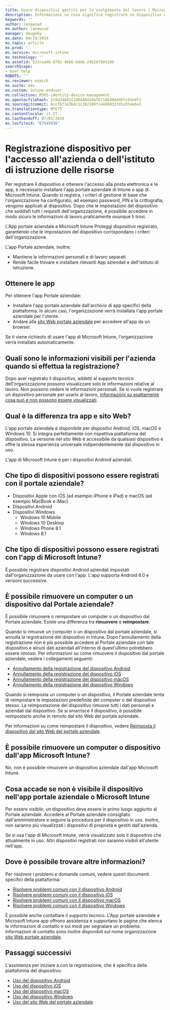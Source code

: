 ```yaml
---
title: Usare dispositivi gestiti per lo svolgimento del lavoro | Microsoft Docs
description: Informazioni su cosa significa registrare un dispositivo nel sistema di gestione con Intune.
keywords: ''
author: lenewsad
ms.author: lanewsad
manager: dougeby
ms.date: 04/19/2019
ms.topic: article
ms.prod: ''
ms.service: microsoft-intune
ms.technology: ''
ms.assetid: 523caa6b-d792-4bb6-bddb-24b2479932d8
searchScope:
- User help
ROBOTS: ''
ms.reviewer: esmich
ms.suite: ems
ms.custom: intune-enduser
ms.collection: M365-identity-device-management
ms.openlocfilehash: 2c0d3484311d044842daf6718b306d45fc93edf2
ms.sourcegitcommit: bccfbf1e3bdc31382189fc4489d337d1a554e6a1
ms.translationtype: MTE75
ms.contentlocale: it-IT
ms.lasthandoff: 07/03/2019
ms.locfileid: "67545936"
---
```

# <a name="enroll-device-for-access-to-work-or-school-resources"></a>Registrazione dispositivo per l'accesso all'azienda o dell'istituto di istruzione delle risorse
Per registrare il dispositivo e ottenere l'accesso alla posta elettronica e le app, è necessario installare l'app portale aziendale di Intune o app di Microsoft Intune. Quando si registra, i criteri di gestione di base che l'organizzazione ha configurato, ad esempio password, PIN e la crittografia, vengono applicati al dispositivo. Dopo che le impostazioni del dispositivo che soddisfi tutti i requisiti dell'organizzazione, è possibile accedere in modo sicuro le informazioni di lavoro praticamente ovunque ti trovi.  

L'App portale aziendale e Microsoft Intune Proteggi dispositivo registrato, garantendo che le impostazioni del dispositivo corrispondano i criteri dell'organizzazione. 

L'app Portale aziendale, inoltre:  
* Mantiene le informazioni personali e di lavoro separati.  
* Rende facile trovare e installare rilevanti App aziendali e dell'istituto di istruzione.   

## <a name="get-the-apps"></a>Ottenere le app
Per ottenere l'app Portale aziendale:

- Installare l'app portale aziendale dall'archivio di app specifici della piattaforma. In alcuni casi, l'organizzazione verrà installata l'app portale aziendale per l'utente.  
- Andare alla [sito Web portale aziendale](https://go.microsoft.com/fwlink/?linkid=2010980) per accedere all'app da un browser.  

Se ti viene richiesto di usare l'app di Microsoft Intune, l'organizzazione verrà installato automaticamente.  


## <a name="what-information-can-my-company-see-when-i-enroll"></a>Quali sono le informazioni visibili per l'azienda quando si effettua la registrazione?
Dopo aver registrato il dispositivo, addetti al supporto tecnico dell'organizzazione possono visualizzare solo le informazioni relative al lavoro. Non possono vedere le informazioni personali. Se si vuole registrare un dispositivo personale per usarlo al lavoro, [informazioni su esattamente cosa può e non possono essere visualizzati](what-info-can-your-company-see-when-you-enroll-your-device-in-intune.md).  


## <a name="whats-the-difference-between-the-apps-and-the-website"></a>Qual è la differenza tra app e sito Web?
L'app portale aziendale è disponibile per dispositivi Android, iOS, macOS e Windows 10. Si integra perfettamente con rispettiva piattaforma del dispositivo. La versione nel sito Web è accessibile da qualsiasi dispositivo e offre la stessa esperienza universale indipendentemente dal dispositivo in uso. 

L'app di Microsoft Intune è per i dispositivi Android aziendali.  

## <a name="what-kind-of-devices-can-you-enroll-with-company-portal"></a>Che tipo di dispositivi possono essere registrati con il portale aziendale?
- Dispositivi Apple con iOS (ad esempio iPhone e iPad) e macOS (ad esempio MacBook e iMac)
- Dispositivi Android
- Dispositivi Windows
    - Windows 10 Mobile
    - Windows 10 Desktop
    - Windows Phone 8.1
    - Windows 8.1

## <a name="what-kind-of-devices-can-you-enroll-with-the-microsoft-intune-app"></a>Che tipo di dispositivi possono essere registrati con l'app di Microsoft Intune?  
È possibile registrare dispositivi Android aziendali impostati dall'organizzazione da usare con l'app. L'app supporta Android 6.0 e versioni successive. 

## <a name="can-you-remove-a-computer-or-device-from-the-company-portal"></a>È possibile rimuovere un computer o un dispositivo dal Portale aziendale?
È possibile rimuovere o reimpostare un computer o un dispositivo dal Portale aziendale. Esiste una differenza tra **rimuovere** e **reimpostare**.

Quando si rimuove un computer o un dispositivo dal portale aziendale, si annulla la registrazione del dispositivo in Intune. Dopo l'annullamento della registrazione non è più possibile accedere al Portale aziendale con tale dispositivo e alcuni dati aziendali all'interno di quest'ultimo potrebbero essere rimossi. Per informazioni su come rimuovere il dispositivo dal portale aziendale, vedere i collegamenti seguenti:  

- [Annullamento della registrazione del dispositivo Android](unenroll-your-device-from-intune-android.md)
- [Annullamento della registrazione del dispositivo iOS](unenroll-your-device-from-intune-ios.md)
- [Annullamento della registrazione del dispositivo macOS](unenroll-your-device-from-intune-macos.md)
- [Annullamento della registrazione del dispositivo Windows](unenroll-your-device-from-intune-windows.md)

Quando si reimposta un computer o un dispositivo, il Portale aziendale tenta di reimpostare le impostazioni predefinite del computer o del dispositivo stesso. La reimpostazione del dispositivo rimuove tutti i dati personali e aziendali dal dispositivo. Se si smarrisce il dispositivo, è possibile reimpostarlo anche in remoto dal sito Web del portale aziendale.  

Per informazioni su come reimpostare il dispositivo, vedere [Reimposta il dispositivo dal sito Web del portale aziendale](reset-erase-your-device-cpwebsite.md).  

## <a name="can-you-remove-a-computer-or-device-from-the-microsoft-intune-app"></a>È possibile rimuovere un computer o dispositivo dall'app Microsoft Intune?
No, non è possibile rimuovere un dispositivo aziendale dall'app Microsoft Intune.  

## <a name="what-if-i-cant-see-my-device-in-the-company-portal-or-microsoft-intune-app"></a>Cosa accade se non è visibile il dispositivo nell'app portale aziendale o Microsoft Intune
Per essere visibile, un dispositivo deve essere in primo luogo aggiunto al Portale aziendale. Accedere al Portale aziendale consigliato dall'amministratore e seguire la procedura per il dispositivo in uso. Inoltre, non saranno più visualizzati i dispositivi di proprietà e gestiti dall'azienda.

Se si usa l'app di Microsoft Intune, verrà visualizzato solo il dispositivo che attualmente in uso. Altri dispositivi registrati non saranno visibili all'utente nell'app.  

## <a name="where-else-can-i-go-for-help"></a>Dove è possibile trovare altre informazioni?  
Per risolvere i problemi e domande comuni, vedere questi documenti specifici della piattaforma:  

- [Risolvere problemi comuni con il dispositivo Android](check-compliance-on-your-device-android.md)  
- [Risolvere problemi comuni con il dispositivo iOS](troubleshoot-your-device-ios.md)
- [Risolvere problemi comuni con il dispositivo macOS](troubleshoot-your-device-macos.md)
- [Risolvere problemi comuni con il dispositivo Windows](troubleshoot-your-device-windows.md)

È possibile anche contattare il supporto tecnico. L'App portale aziendale e Microsoft Intune app offrono assistenza e supportano le pagine che elenca le informazioni di contatto e sui modi per segnalare un problema. Informazioni di contatto sono inoltre disponibili sul nome organizzazione [sito Web portale aziendale](https://go.microsoft.com/fwlink/?linkid=2010980).  

## <a name="next-steps"></a>Passaggi successivi  

L'assistenza per iniziare a con la registrazione, che è specifica della piattaforma del dispositivo:  

- [Uso del dispositivo Android](using-your-android-device-with-intune.md)
- [Uso del dispositivo iOS](using-your-ios-device-with-intune.md)
- [Uso del dispositivo macOS](using-your-macos-device-with-intune.md)
- [Uso del dispositivo Windows](using-your-windows-device-with-intune.md)
- [Uso del sito Web del portale aziendale](using-the-intune-company-portal-website.md)


